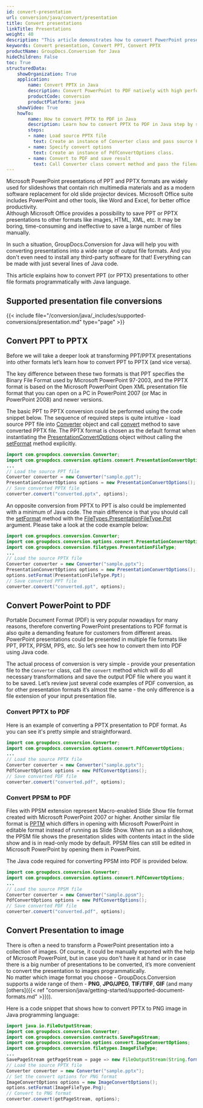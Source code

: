 ```yaml
---
id: convert-presentation
url: conversion/java/convert/presentation
title: Convert presentations
linkTitle: Presentations
weight: 40
description: "This article demonstrates how to convert PowerPoint presentations of PPT, PPTX, ODP to other formats with couple lines of Java code."
keywords: Convert presentation, Convert PPT, Convert PPTX
productName: GroupDocs.Conversion for Java
hideChildren: False
toc: True
structuredData:
    showOrganization: True
    application:
        name: Convert PPTX in Java
        description: Convert PowerPoint to PDF natively with high performance using Java language and GroupDocs.Conversion for Java APIs
        productCode: conversion
        productPlatform: java
    showVideo: True
    howTo:
        name: How to convert PPTX to PDF in Java
        description: Learn how to convert PPTX to PDF in Java step by step
        steps:
        - name: Load source PPTX file
          text: Create an instance of Converter class and pass source PPTX file path as a constructor parameter. You may specify absolute or relative file path as per your requirements.
        - name: Specify convert options
          text: Create an instance of PdfConvertOptions class.
        - name: Convert to PDF and save result 
          text: Call Converter class convert method and pass the filename for the converted PDF file and the PdfConvertOptions object from the previous step as parameters.
---
```


Microsoft PowerPoint presentations of PPT and PPTX formats are widely used for slideshows that contain rich multimedia materials and as a modern software replacement for old slide projector devices. Microsoft Office suite includes PowerPoint and other tools, like Word and Excel, for better office productivity.  
Although Microsoft Office provides a possibility to save PPT or PPTX presentations to other formats like images, HTML, XML, etc. It may be boring, time-consuming and ineffective to save a large number of files manually.  
  
In such a situation, GroupDocs.Conversion for Java will help you with converting presentations into a wide range of output file formats. And you don't even need to install any third-party software for that! Everything can be made with just several lines of Java code.  
  
This article explains how to convert PPT (or PPTX) presentations to other file formats programmatically with Java language.

## Supported presentation file conversions

{{< include file="/conversion/java/_includes/supported-conversions/presentation.md" type="page" >}}

## Convert PPT to PPTX

Before we will take a deeper look at transforming PPT/PPTX presentations into other formats let’s learn how to convert PPT to PPTX (and vice versa).

The key difference between these two formats is that PPT specifies the Binary File Format used by Microsoft PowerPoint 97-2003, and the PPTX format is based on the Microsoft PowerPoint Open XML presentation file format that you can open on a PC in PowerPoint 2007 (or Mac in PowerPoint 2008) and newer versions.
  
The basic PPT to PPTX conversion could be performed using the code snippet below. The sequence of required steps is quite intuitive - load source PPT file into [Converter](https://reference.groupdocs.com/conversion/java/com.groupdocs.conversion/Converter) object and call [convert](https://reference.groupdocs.com/conversion/java/com.groupdocs.conversion/Converter#convert(java.lang.String,%20com.groupdocs.conversion.options.convert.ConvertOptions)) method to save converted PPTX file. The PPTX format is chosen as the default format when instantiating the [PresentationConvertOptions](https://reference.groupdocs.com/conversion/java/com.groupdocs.conversion.options.convert/PresentationConvertOptions) object without calling the [setFormat](https://reference.groupdocs.com/conversion/java/com.groupdocs.conversion.options.convert/ConvertOptions#setFormat(com.groupdocs.conversion.filetypes.FileType)) method explicitly.

```java
import com.groupdocs.conversion.Converter;
import com.groupdocs.conversion.options.convert.PresentationConvertOptions;
...
// Load the source PPT file
Converter converter = new Converter("sample.ppt");
PresentationConvertOptions options = new PresentationConvertOptions();
// Save converted PPTX file
converter.convert("converted.pptx", options);
```

An opposite conversion from PPTX to PPT is also could be implemented with a minimum of Java code. The main difference is that you should call the [setFormat](https://reference.groupdocs.com/conversion/java/com.groupdocs.conversion.options.convert/ConvertOptions#setFormat(com.groupdocs.conversion.filetypes.FileType)) method with the [FileTypes.PresentationFileType.Ppt](https://reference.groupdocs.com/conversion/java/com.groupdocs.conversion.filetypes/PresentationFileType#Ppt) argument. Please take a look at the code example below:  

```java
import com.groupdocs.conversion.Converter;
import com.groupdocs.conversion.options.convert.PresentationConvertOptions;
import com.groupdocs.conversion.filetypes.PresentationFileType;
...
// Load the source PPTX file
Converter converter = new Converter("sample.pptx");
PresentationConvertOptions options = new PresentationConvertOptions();
options.setFormat(PresentationFileType.Ppt);
// Save converted PPT file
converter.convert("converted.ppt", options);
```

## Convert PowerPoint to PDF

Portable Document Format (PDF) is very popular nowadays for many reasons, therefore converting PowerPoint presentations to PDF format is also quite a demanding feature for customers from different areas. PowerPoint presentations could be presented in multiple file formats like PPT, PPTX, PPSM, PPS, etc. So let’s see how to convert them into PDF using Java code.  
  
The actual process of conversion is very simple - provide your presentation file to the `Converter` class, call the `convert` method which will do all necessary transformations and save the output PDF file where you want it to be saved. Let’s review just several code examples of PDF conversion, as for other presentation formats it’s almost the same - the only difference is a file extension of your input presentation file.

### Convert PPTX to PDF

Here is an example of converting a PPTX presentation to PDF format. As you can see it's pretty simple and straightforward.  

```java
import com.groupdocs.conversion.Converter;
import com.groupdocs.conversion.options.convert.PdfConvertOptions;
...
// Load the source PPTX file
Converter converter = new Converter("sample.pptx");
PdfConvertOptions options = new PdfConvertOptions();
// Save converted PDF file
converter.convert("converted.pdf", options);
```

### Convert PPSM to PDF

Files with PPSM extension represent Macro-enabled Slide Show file format created with Microsoft PowerPoint 2007 or higher. Another similar file format is [PPTM](https://docs.fileformat.com/presentation/pptm/) which differs in opening with Microsoft PowerPoint in editable format instead of running as Slide Show. When run as a slideshow, the PPSM file shows the presentation slides with contents intact in the slide show and is in read-only mode by default. PPSM files can still be edited in Microsoft PowerPoint by opening them in PowerPoint.

The Java code required for converting PPSM into PDF is provided below.

```java
import com.groupdocs.conversion.Converter;
import com.groupdocs.conversion.options.convert.PdfConvertOptions;
...
// Load the source PPSM file
Converter converter = new Converter("sample.ppsm");
PdfConvertOptions options = new PdfConvertOptions();
// Save converted PDF file
converter.convert("converted.pdf", options);
```

## Convert Presentation to image

There is often a need to transform a PowerPoint presentation into a collection of images. Of course, it could be manually exported with the help of Microsoft PowerPoint, but in case you don't have it at hand or in case there is a big number of presentations to be converted,  it’s more convenient to convert the presentation to images programmatically.  
No matter which image format you choose - GroupDocs.Conversion supports a wide range of them - **PNG**, **JPG/JPEG**, **TIF/TIFF**, **GIF** (and many [others]({{< ref "conversion/java/getting-started/supported-document-formats.md" >}})).  
  
Here is a code snippet that shows how to convert PPTX to PNG image in Java programming language:

```java
import java.io.FileOutputStream;
import com.groupdocs.conversion.Converter;
import com.groupdocs.conversion.contracts.SavePageStream;
import com.groupdocs.conversion.options.convert.ImageConvertOptions;
import com.groupdocs.conversion.filetypes.ImageFileType;
...
SavePageStream getPageStream = page => new FileOutputStream(String.format("converted-slide-%s.png", page));
// Load the source PPTX file
Converter converter = new Converter("sample.pptx");
// Set the convert options for PNG format
ImageConvertOptions options = new ImageConvertOptions();
options.setFormat(ImageFileType.Png);  
// Convert to PNG format
converter.convert(getPageStream, options);
```
